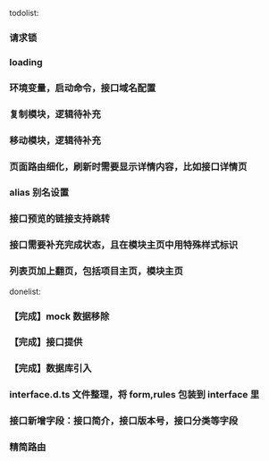 todolist:

### 请求锁

### loading

### 环境变量，启动命令，接口域名配置

### 复制模块，逻辑待补充

### 移动模块，逻辑待补充

### 页面路由细化，刷新时需要显示详情内容，比如接口详情页

### alias 别名设置

### 接口预览的链接支持跳转

### 接口需要补充完成状态，且在模块主页中用特殊样式标识

### 列表页加上翻页，包括项目主页，模块主页

donelist:

### 【完成】mock 数据移除

### 【完成】接口提供

### 【完成】数据库引入

### interface.d.ts 文件整理，将 form,rules 包装到 interface 里

### 接口新增字段：接口简介，接口版本号，接口分类等字段

### 精简路由
